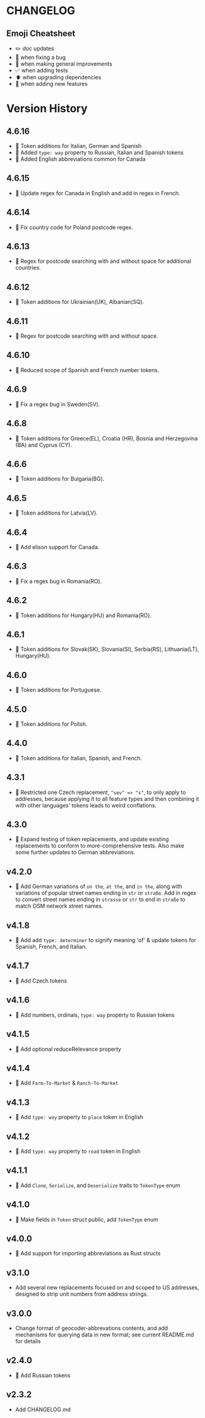 # CHANGELOG

## Emoji Cheatsheet
- :pencil2: doc updates
- :bug: when fixing a bug
- :rocket: when making general improvements
- :white_check_mark: when adding tests
- :arrow_up: when upgrading dependencies
- :tada: when adding new features

# Version History

## 4.6.16

- :rocket: Token additions for Italian, German and Spanish
- :rocket: Added `type: way` property to Russian, Italian and Spanish tokens
- :rocket: Added English abbreviations common for Canada

## 4.6.15

- :rocket: Update regex for Canada in English and add in regex in French.
## 4.6.14

- :bug: Fix country code for Poland postcode regex.

## 4.6.13

- :rocket: Regex for postcode searching with and without space for additional countries.

## 4.6.12

- :rocket: Token additions for Ukrainian(UK), Albanian(SQ).

## 4.6.11

- :rocket: Regex for postcode searching with and without space.

## 4.6.10

- :rocket: Reduced scope of Spanish and French number tokens.

## 4.6.9

- :bug: Fix a regex bug in Sweden(SV).

## 4.6.8

- :rocket: Token additions for Greece(EL), Croatia (HR), Bosnia and Herzegovina (BA) and Cyprus (CY).

## 4.6.6

- :rocket: Token additions for Bulgaria(BG).

## 4.6.5

- :rocket: Token additions for Latvia(LV).

## 4.6.4

- :rocket: Add elison support for Canada.

## 4.6.3

- :bug: Fix a regex bug in Romania(RO).

## 4.6.2

- :rocket: Token additions for Hungary(HU) and Romania(RO).

## 4.6.1

- :rocket: Token additions for Slovak(SK), Slovania(SI), Serbia(RS), Lithuania(LT), Hungary(HU).

## 4.6.0

- :rocket: Token additions for Portuguese.

## 4.5.0

- :rocket: Token additions for Polish.
 
## 4.4.0

- :rocket: Token additions for Italian, Spanish, and French.

## 4.3.1

- :bug: Restricted one Czech replacement, `"sev" => "s"`, to only apply to addresses, because applying it to all feature types and then combining it with other languages' tokens leads to weird conflations.

## 4.3.0

- :tada: Expand testing of token replacements, and update existing replacements to conform to more-comprehensive tests. Also make some further updates to German abbreviations.

## v4.2.0

- :rocket: Add German variations of `on the`, `at the`, and `in the`, along with variations of popular street names ending in `str` or `straße`. Add in regex to convert street names ending in `strasse` or `str` to end in `straße` to match OSM network street names.

## v4.1.8

- :rocket: Add add `type: determiner` to signify meaning 'of' & update tokens for Spanish, French, and Italian.

## v4.1.7

- :tada: Add Czech tokens

## v4.1.6

- :rocket: Add numbers, ordinals, `type: way` property to Russian tokens

## v4.1.5

- :rocket: Add optional reduceRelevance property

## v4.1.4

- :rocket: Add `Farm-To-Market` & `Ranch-To-Market`

## v4.1.3

- :rocket: Add `type: way` property to `place` token in English

## v4.1.2

- :rocket: Add `type: way` property to `road` token in English

## v4.1.1

- :rocket: Add `Clone`, `Serialize`, and `Deserialize` traits to `TokenType` enum

## v4.1.0

- :rocket: Make fields in `Token` struct public, add `TokenType` enum

## v4.0.0

- :tada: Add support for importing abbreviations as Rust structs

## v3.1.0

- Add several new replacements focused on and scoped to US addresses, designed to strip unit numbers from address strings.

## v3.0.0

- Change format of geocoder-abbrevations contents, and add mechanisms for querying data in new format; see current README.md for details

## v2.4.0

- :tada: Add Russian tokens

## v2.3.2

- Add CHANGELOG.md
